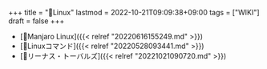 +++
title = "📝Linux"
lastmod = 2022-10-21T09:09:38+09:00
tags = ["WIKI"]
draft = false
+++

-   [📝Manjaro Linux]({{< relref "20220616155249.md" >}})
-   [📝Linuxコマンド]({{< relref "20220528093441.md" >}})
-   [👨リーナス・トーバルズ]({{< relref "20221021090720.md" >}})
